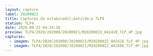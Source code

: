 ```yaml
---
layout: capture
label: 20200821
title: Capturas da esta&ccedil;&atilde;o TLP4
station: TLP4
date: 2020-08-22 04:24:10
preview: TLP4/2020/202008/20200821/M20200822_042410_TLP_4P.jpg
capturas:
  - imagem: TLP4/2020/202008/20200821/M20200822_042410_TLP_4P.jpg
  - imagem: TLP4/2020/202008/20200821/M20200822_043500_TLP_4P.jpg
---
```

